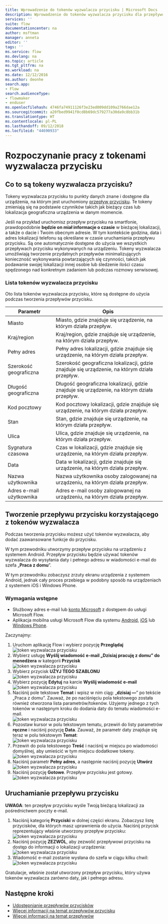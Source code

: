 ```yaml
---
title: Wprowadzenie do tokenów wyzwalacza przycisku | Microsoft Docs
description: Wprowadzenie do tokenów wyzwalacza przycisku dla przepływów przycisku firmy Microsoft.
services: ''
suite: flow
documentationcenter: na
author: msftman
manager: anneta
editor: ''
tags: ''
ms.service: flow
ms.devlang: na
ms.topic: article
ms.tgt_pltfrm: na
ms.workload: na
ms.date: 12/12/2016
ms.author: deonhe
search.app:
- Flow
search.audienceType:
- flowmaker
- enduser
ms.openlocfilehash: 4746fa74911126f3e23ed009dd109a2766dae12a
ms.sourcegitcommit: a20fbed9941f0cd8b69dc579277a30da9c8bb31b
ms.translationtype: HT
ms.contentlocale: pl-PL
ms.lasthandoff: 09/12/2018
ms.locfileid: "44690933"
---
```

# <a name="get-started-with-button-trigger-tokens"></a>Rozpoczynanie pracy z tokenami wyzwalacza przycisku
## <a name="what-are-button-trigger-tokens"></a>Co to są tokeny wyzwalacza przycisku?
Tokeny wyzwalacza przycisku to punkty danych znane i dostępne dla urządzenia, na którym jest uruchomiony [przepływ przycisku](introduction-to-button-flows.md). Te tokeny zmieniają się na podstawie czynników takich jak bieżący czas lub lokalizacja geograficzna urządzenia w danym momencie.  

Jeśli na przykład uruchomisz przepływ przycisku na smartfonie, prawdopodobnie **będzie on miał informacje o czasie** w bieżącej lokalizacji, a także o dacie i Twoim obecnym adresie. W tym kontekście godzina, data i adres lokalizacji telefonu są określane w czasie uruchamiania przepływu przycisku. Są one automatycznie dostępne do użycia we wszystkich przepływach przycisku wykonywanych na urządzeniu. Tokeny wyzwalacza umożliwiają tworzenie przydatnych przepływów minimalizujących konieczność wykonywania powtarzających się czynności, takich jak podawanie swojej lokalizacji innej osobie lub śledzenie ilości czasu spędzonego nad konkretnym zadaniem lub podczas rozmowy serwisowej.

### <a name="list-of-button-trigger-tokens"></a>Lista tokenów wyzwalacza przycisku
Oto lista tokenów wyzwalacza przycisku, które są dostępne do użycia podczas tworzenia przepływów przycisku.

| Parametr | Opis |
| --- | --- |
| Miasto |Miasto, gdzie znajduje się urządzenie, na którym działa przepływ. |
| Kraj/region |Kraj/region, gdzie znajduje się urządzenie, na którym działa przepływ. |
| Pełny adres |Pełny adres lokalizacji, gdzie znajduje się urządzenie, na którym działa przepływ. |
| Szerokość geograficzna |Szerokość geograficzna lokalizacji, gdzie znajduje się urządzenie, na którym działa przepływ. |
| Długość geograficzna |Długość geograficzna lokalizacji, gdzie znajduje się urządzenie, na którym działa przepływ. |
| Kod pocztowy |Kod pocztowy lokalizacji, gdzie znajduje się urządzenie, na którym działa przepływ. |
| Stan |Stan, gdzie znajduje się urządzenie, na którym działa przepływ. |
| Ulica |Ulica, gdzie znajduje się urządzenie, na którym działa przepływ. |
| Sygnatura czasowa |Czas w lokalizacji, gdzie znajduje się urządzenie, na którym działa przepływ. |
| Data |Data w lokalizacji, gdzie znajduje się urządzenie, na którym działa przepływ. |
| Nazwa użytkownika |Nazwa użytkownika osoby zalogowanej na urządzeniu, na którym działa przepływ. |
| Adres e-mail użytkownika |Adres e-mail osoby zalogowanej na urządzeniu, na którym działa przepływ. |

## <a name="create-a-button-flow-that-uses-trigger-tokens"></a>Tworzenie przepływu przycisku korzystającego z tokenów wyzwalacza
Podczas tworzenia przycisku możesz użyć tokenów wyzwalacza, aby dodać zaawansowane funkcje do przycisku.

W tym przewodniku utworzymy przepływ przycisku na urządzeniu z systemem Android. Przepływ przycisku będzie używać tokenów wyzwalacza do wysyłania daty i pełnego adresu w wiadomości e-mail do szefa „**Praca z domu**”.

W tym przewodniku zobaczysz zrzuty ekranu urządzenia z systemem Android, jednak cały proces przebiega w podobny sposób na urządzeniach z systemem iOS i Windows Phone.

### <a name="prerequisites"></a>Wymagania wstępne
* Służbowy adres e-mail lub [konto Microsoft](https://account.microsoft.com/about?refd=www.microsoft.com) z dostępem do usługi Microsoft Flow.
* Aplikacja mobilna usługi Microsoft Flow dla systemu [Android](https://aka.ms/flowmobiledocsandroid), [iOS](https://aka.ms/flowmobiledocsios) lub [Windows Phone](https://aka.ms/flowmobilewindows).

Zaczynajmy:

1. Uruchom aplikację Flow i wybierz pozycję **Przeglądaj**   
   ![token wyzwalacza przycisku](./media/introduction-to-button-trigger-tokens/1.png)  
2. Wybierz usługę **Wyślij wiadomość e-mail „Dzisiaj pracuję z domu” do menedżera** w kategorii **Przycisk**   
   ![token wyzwalacza przycisku](./media/introduction-to-button-trigger-tokens/2.png)  
3. Wybierz przycisk **UŻYJ TEGO SZABLONU**  
   ![token wyzwalacza przycisku](./media/introduction-to-button-trigger-tokens/3.png)  
4. Wybierz pozycję **Edytuj** na karcie **Wyślij wiadomość e-mail**  
   ![token wyzwalacza przycisku](./media/introduction-to-button-trigger-tokens/3-5.png)  
5. Naciśnij pole tekstowe **Temat** i wpisz w nim ciąg: „**dzisiaj —**” po tekście „Praca z domu”. Zauważ, że po naciśnięciu pola tekstowego została również otworzona lista parametrów/tokenów. Użyjemy jednego z tych tokenów w następnym kroku do dodania daty do tematu wiadomości e-mail.  
   ![token wyzwalacza przycisku](./media/introduction-to-button-trigger-tokens/4.png)  
6. Pozostaw kursor w polu tekstowym tematu, przewiń do listy parametrów **ręczne** i naciśnij pozycję **Data**. Zauważ, że parametr daty znajduje się teraz w polu tekstowym **Temat**:  
   ![token wyzwalacza przycisku](./media/introduction-to-button-trigger-tokens/6.png)  
7. Przewiń do pola tekstowego **Treść** i naciśnij w miejscu po wiadomości domyślnej, aby umieścić w tym miejscu dodatkowe tokeny.  
   ![token wyzwalacza przycisku](./media/introduction-to-button-trigger-tokens/7.png)  
8. Naciśnij parametr **Pełny adres**, a następnie naciśnij pozycję **Utwórz**  
   ![token wyzwalacza przycisku](./media/introduction-to-button-trigger-tokens/8.png)  
9. Naciśnij pozycję **Gotowe**. Przepływ przycisku jest gotowy.  
   ![token wyzwalacza przycisku](./media/introduction-to-button-trigger-tokens/9.png)  

## <a name="run-the-button-flow"></a>Uruchamianie przepływu przycisku
**UWAGA**: ten przepływ przycisku wyśle Twoją bieżącą lokalizacji za pośrednictwem poczty e-mail.  

1. Naciśnij kategorię **Przyciski** w dolnej części ekranu. Zobaczysz listę przycisków, dla których masz uprawnienia do użycia. Naciśnij przycisk reprezentujący właśnie utworzony przepływ przycisku:  
   ![token wyzwalacza przycisku](./media/introduction-to-button-trigger-tokens/10.png)  
2. Naciśnij pozycję **ZEZWÓL**, aby zezwolić przepływowi przycisku na dostęp do informacji o lokalizacji urządzenia:  
   ![token wyzwalacza przycisku](./media/introduction-to-button-trigger-tokens/11.png)  
3. Wiadomość e-mail zostanie wysłana do szefa w ciągu kilku chwil:  
   ![token wyzwalacza przycisku](./media/introduction-to-button-trigger-tokens/12.png)  

Gratulacje, właśnie został utworzony przepływ przycisku, który używa tokenów wyzwalacza zarówno daty, jak i pełnego adresu. 

## <a name="next-steps"></a>Następne kroki
* [Udostępnianie przepływów przycisków](share-buttons.md)
* [Więcej informacji na temat przepływów przycisku](introduction-to-button-flows.md)  
* [Więcej informacji na temat przepływów](guided-learning/get-started.yml?tutorial-step=1)


